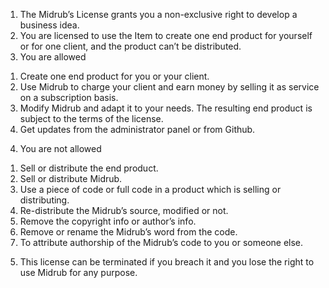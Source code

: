 <ol class="c3 lst-kix_5h94k2ikrous-0 start" start="1">
    <li class="c2">
        <span class="c0">The Midrub&rsquo;s License grants you a non-exclusive right to develop a business idea.<br /></span>
    </li>
    <li class="c2">
        <span class="c0">You are licensed to use the Item to create one end product for yourself or for one client, and the product can&rsquo;t be distributed.<br /></span>
    </li>
    <li class="c2">
        <span class="c0">You are allowed<br /></span>
    </li>
</ol>
<ol class="c3 lst-kix_5h94k2ikrous-1 start" start="1">
    <li class="c1">
        <span class="c0">Create one end product for you or your client.<br /></span>
    </li>
    <li class="c1">
        <span class="c0">Use Midrub to charge your client and earn money by selling it as service on a subscription basis.<br /></span>
    </li>
    <li class="c1">
        <span class="c0">Modify Midrub and adapt it to your needs. The resulting end product is subject to the terms of the license.<br /></span>
    </li>
    <li class="c1">
        <span class="c0">Get updates from the administrator panel or from Github. <br /></span>
    </li>
</ol>
<ol class="c3 lst-kix_5h94k2ikrous-0" start="4">
    <li class="c2">
        <span class="c6">You are not allowed<br /></span>
    </li>
</ol>
<ol class="c3 lst-kix_5h94k2ikrous-1 start" start="1">
    <li class="c1">
        <span class="c0">Sell or distribute the end product.<br /></span>
    </li>
    <li class="c1">
        <span class="c0">Sell or distribute Midrub.<br /></span>
    </li>
    <li class="c1">
        <span class="c0">Use a piece of code or full code in a product which is selling or distributing.<br /></span>
    </li>
    <li class="c1">
        <span class="c0">Re-distribute the Midrub&rsquo;s source, modified or not.<br /></span>
    </li>
    <li class="c1">
        <span class="c0">Remove the copyright info or author&rsquo;s info.<br /></span>
    </li>
    <li class="c1">
        <span class="c0">Remove or rename the Midrub&rsquo;s word from the code. <br /></span>
    </li>
    <li class="c1">
        <span class="c0">To attribute authorship of the Midrub&rsquo;s code to you or someone else.<br /></span>
    </li>
</ol>
<ol class="c3 lst-kix_5h94k2ikrous-0" start="5">
    <li class="c2"><span class="c0">This license can be terminated if you breach it and you lose the right to use Midrub for any purpose.</span></li>
</ol>
